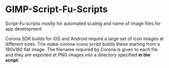 # GIMP-Script-Fu-Scripts
Script-Fu scripts mostly for automated scaling and name of image files for app development

Corona SDK builds for iOS and Android require a large set of icon images at different sizes.  The make-corona-icons script
builds these starting from a 180x180 flat image.  The filename required by Corona is given to each file and they are 
exported at PNG images into a directory specified **in the script**.

